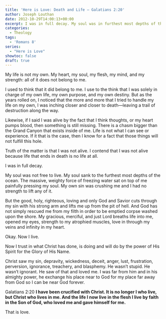 ```yaml
---
title: 'Here is Love: Death and Life – Galatians 2:20'
author: Joseph Louthan
date: 2012-10-29T14:00:13+00:00
excerpt: I was in full decay. My soul was in furthest most depths of the ocean. The weighty, freezing water on top of me was my own sin crushing my own soul.
categories:
  - Theology
tags:
  - 'Romans 8'
series:
  - "Here is Love"
showtoc: false
draft: true
---
```

My life is not my own. My heart, my soul, my flesh, my mind, and my strength: all of it does not belong to me.

I used to think that it did belong to me. I use to the think that I was solely in charge of my own life, my own purpose, and my own destiny. But as the years rolled on, I noticed that the more and more that I tried to handle my life on my own, I was inching closer and closer to death—leaving a trail of destruction along the way.

Likewise, if I said I was alive by the fact that I think thoughts, or my heart pumps blood, then something is still missing. There is a chasm bigger than the Grand Canyon that exists inside of me. Life is not what I can see or experience. If it that is the case, then I know for a fact that those things will not fulfill this hole.

Truth of the matter is that I was not alive. I contend that I was not alive because life that ends in death is no life at all.

I was in full decay.

My soul was not free to live. My soul sank to the furthest most depths of the ocean. The massive, weighty force of freezing water sat on top of me painfully pressing my soul. My own sin was crushing me and I had no strength to lift any of it.

But the good, holy, righteous, loving and only God and Savior cuts through my sin with his strong arm and lifts me up from the pit of hell. And God has not simply rescued me from my filth in order to be emptied corpse washed upon the shore. My gracious, merciful, and just Lord breaths life into me, opened my eyes, strength to my atrophied muscles, love in through my veins and infinity in my heart.

Okay. Now I live.

Now I trust in what Christ has done, is doing and will do by the power of His Spirit for the Glory of His Name.

Christ saw my sin, depravity, wickedness, deceit, anger, lust, frustration, perversion, ignorance, treachery, and blasphemy. He wasn’t stupid. He wasn’t ignorant. He saw of that and loved me. I was far from him and in his almighty power, he exchange his place near to God for my place far away from God so I can be near God forever.

Galatians 2:20 **I have been crucified with Christ. It is no longer I who live, but Christ who lives in me. And the life I now live in the flesh I live by faith in the Son of God, who loved me and gave himself for me.**

That is love.
